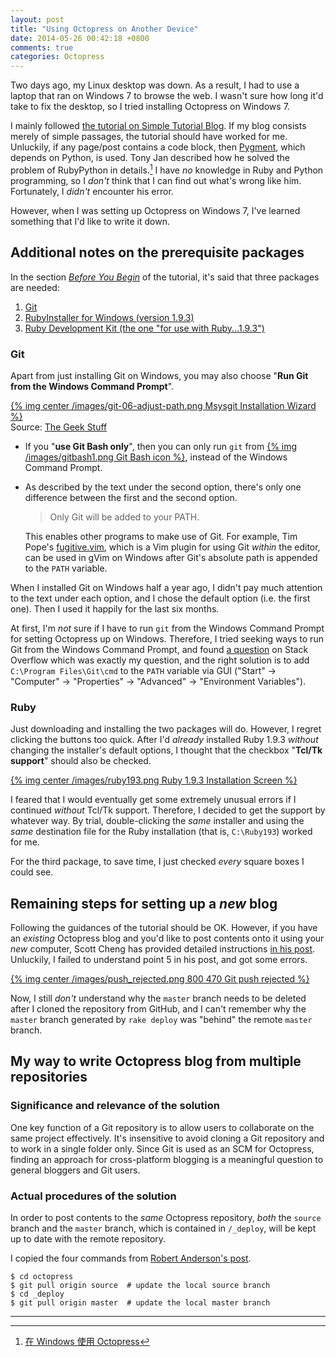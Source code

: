 ```yaml
---
layout: post
title: "Using Octopress on Another Device"
date: 2014-05-26 00:42:18 +0800
comments: true
categories: Octopress
---
```


Two days ago, my Linux desktop was down.  As a result, I had to use a
laptop that ran on Windows 7 to browse the web.  I wasn't sure how
long it'd take to fix the desktop, so I tried installing Octopress on
Windows 7.

I mainly followed [the tutorial on Simple Tutorial Blog][tut1].  If my
blog consists merely of simple passages, the tutorial should have
worked for me.  Unluckily, if any page/post contains a code block,
then [Pygment][pygment], which depends on Python, is used.  Tony Jan
described how he solved the problem of RubyPython in details.[^1]  I
have *no* knowledge in Ruby and Python programming, so I *don't* think
that I can find out what's wrong like him.  Fortunately, I *didn't*
encounter his error.

However, when I was setting up Octopress on Windows 7, I've learned
something that I'd like to write it down.

## Additional notes on the prerequisite packages

In the section [*Before You Begin*][tut1_prereq] of the tutorial, it's
said that three packages are needed:

1. [Git][git]
2. [RubyInstaller for Windows (version 1.9.3)][ruby193] 
3. [Ruby Development Kit (the one "for use with Ruby...1.9.3")][rdk]

### Git

Apart from just installing Git on Windows, you may also choose
"**Run Git from the Windows Command Prompt**".

[{% img center /images/git-06-adjust-path.png Msysgit Installation Wizard %}][msysgit_install_wizard]  
Source: [The Geek Stuff][msysgit_install_wizard]

- If you "**use Git Bash only**", then you can only run `git` from
    [{% img /images/gitbash1.png Git Bash icon %}][gitbash_icon],
    instead of the Windows Command Prompt.

- As described by the text under the second option, there's only one
    difference between the first and the second option.

    > Only Git will be added to your PATH.

    This enables other programs to make use of Git.  For example, Tim
    Pope's [fugitive.vim][fugitive], which is a Vim plugin for using
    Git *within* the editor, can be used in gVim on Windows after
    Git's absolute path is appended to the `PATH` variable.

When I installed Git on Windows half a year ago, I didn't pay much
attention to the text under each option, and I chose the default
option (i.e. the first one).  Then I used it happily for the last six
months.

At first, I'm *not* sure if I have to run `git` from the Windows
Command Prompt for setting Octopress up on Windows.  Therefore, I
tried seeking ways to run Git from the Windows Command Prompt, and
found [a question][stackoverflow_11720945] on Stack Overflow which
was exactly my question, and the right solution is to add `C:\Program
Files\Git\cmd` to the `PATH` variable via GUI ("Start" → "Computer" →
"Properties" → "Advanced" → "Environment Variables").

### Ruby

Just downloading and installing the two packages will do.  However, I
regret clicking the buttons too quick.  After I'd *already* installed
Ruby 1.9.3 *without* changing the installer's default options, I
thought that the checkbox "**Tcl/Tk support**" should also be checked.

[{% img center /images/ruby193.png Ruby 1.9.3 Installation Screen %}][ruby193_install_wizard]

I feared that I would eventually get some extremely unusual errors if
I continued *without* Tcl/Tk support.  Therefore, I decided to get the
support by whatever way.  By trial, double-clicking the *same*
installer and using the *same* destination file for the Ruby
installation (that is, `C:\Ruby193`) worked for me.

For the third package, to save time, I just checked *every* square
boxes I could see.

## Remaining steps for setting up a *new* blog

Following the guidances of the tutorial should be OK.  However, if you
have an *existing* Octopress blog and you'd like to post contents onto
it using your *new* computer, Scott Cheng has provided detailed
instructions [in his post][octopress_new_comp].  Unluckily, I failed
to understand point 5 in his post, and got some errors.

[{% img center /images/push_rejected.png 800 470 Git push rejected %}][push_rejected]

Now, I still *don't* understand why the `master` branch needs to be
deleted after I cloned the repository from GitHub, and I can't
remember why the `master` branch generated by `rake deploy` was
"behind" the remote `master` branch.

## My way to write Octopress blog from multiple repositories

### Significance and relevance of the solution

One key function of a Git repository is to allow users to collaborate
on the same project effectively.  It's insensitive to avoid cloning a Git
repository and to work in a single folder only.  Since Git is used as
an SCM for Octopress, finding an approach for cross-platform blogging
is a meaningful question to general bloggers and Git users.

### Actual procedures of the solution

In order to post contents to the *same* Octopress repository, *both*
the `source` branch and the `master` branch, which is contained in
`/_deploy`, will be kept up to date with the remote repository.

I copied the four commands from [Robert Anderson's post][pull2branch].

<pre class="cli"><code class="ubuntu_gnome_terminal">$ cd octopress
$ git pull origin source  # update the local source branch
$ cd _deploy
$ git pull origin master  # update the local master branch
</code></pre>

---

[^1]: [在 Windows 使用 Octopress](http://tonytonyjan.net/2012/03/01/install-octopress-on-windows/)

[tut1]: http://www.techelex.org/setup-octopress-on-windows7/
[pygment]: http://pygments.org/
[tut1_prereq]: http://www.techelex.org/setup-octopress-on-windows7/#before-you-begin
[git]: http://git-scm.com/
[ruby193]: http://rubyinstaller.org/downloads/
[rdk]: http://rubyinstaller.org/downloads/
[msysgit_install_wizard]: http://static.thegeekstuff.com/wp-content/uploads/2012/01/git-06-adjust-path.png
[gitbash_icon]: /images/gitbash1.png
[fugitive]: https://github.com/tpope/vim-fugitive
[stackoverflow_11720945]: http://stackoverflow.com/questions/11720945/unable-to-run-git-from-command-line
[ruby193_install_wizard]: /images/ruby193.png
[octopress_new_comp]: http://scottcheng.com/blog/2012/11/setting-up-existing-octopress-blog-on-a-new-computer/
[push_rejected]: /images/push_rejected.png
[pull2branch]: http://blog.zerosharp.com/clone-your-octopress-to-blog-from-two-places/

<!-- vim:se tw=70: -->
